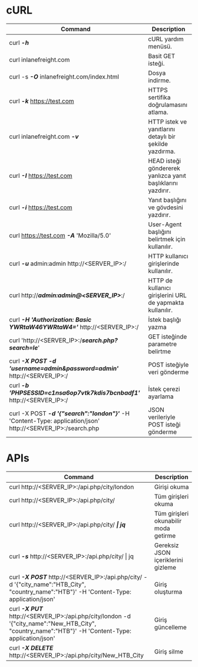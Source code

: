 
# cURL


| Command                                                                                                         | Description                                          |
|-----------------------------------------------------------------------------------------------------------------|------------------------------------------------------|
|  curl ***-h***                                                                                                        | cURL yardım menüsü.                                       |
|  curl inlanefreight.com                                                                                         | Basit GET isteği.                                    |
|  curl -s ***-O*** inlanefreight.com/index.html                                                                        | Dosya indirme.                                        |
|  curl ***-k*** https://test.com                                                                              | HTTPS sertifika doğrulamasını atlama.              |
|  curl inlanefreight.com ***-v***                                                                                      | HTTP istek ve yanıtlarını detaylı bir şekilde yazdırma.             |
|  curl ***-I*** https://test.com                                                                          | HEAD isteği göndererek yanlızca yanıt başlıklarını yazdırır.     |
|  curl ***-i*** https://test.com                                                                          | Yanıt başlığını ve gövdesini yazdırır.             |
|  curl https://test.com ***-A*** 'Mozilla/5.0'                                                            | User-Agent başlığını belirtmek için kullanılır.                                |
|  curl ***-u*** admin:admin http://<SERVER_IP>:<PORT>/                                                                 | HTTP kullanıcı girişlerinde kullanılır.             |
|  curl http://***admin:admin@<SERVER_IP>***:<PORT>/                                                                    | HTTP de kullanıcı girişlerini URL de yapmakta kullanılır. |
|  curl ***-H 'Authorization: Basic YWRtaW46YWRtaW4='*** http://<SERVER_IP>:<PORT>/                                     | İstek başlığı yazma                                   |
|  curl 'http://<SERVER_IP>:<PORT>/***search.php?search=le***'                                                          | GET isteğinde parametre belirtme                                  |
|  curl ***-X POST -d 'username=admin&password=admin'*** http://<SERVER_IP>:<PORT>/                                     | POST isteğiyle veri gönderme                     |
|  curl ***-b 'PHPSESSID=c1nsa6op7vtk7kdis7bcnbadf1'*** http://<SERVER_IP>:<PORT>/                                      | İstek çerezi ayarlama                                  |
|  curl -X POST ***-d '{"search":"london"}'*** -H 'Content-Type: application/json' http://<SERVER_IP>:<PORT>/search.php | JSON verileriyle POST isteği gönderme                     |

# APIs

| Command                                                                                                                                                | Description           |
|--------------------------------------------------------------------------------------------------------------------------------------------------------|-----------------------|
|  curl http://<SERVER_IP>:<PORT>/api.php/city/london                                                                                                    | Girişi okuma            |
|  curl http://<SERVER_IP>:<PORT>/api.php/city/                                                                                                 | Tüm girişleri okuma      |
|  curl http://<SERVER_IP>:<PORT>/api.php/city/ ***\| jq***                                                                                                 | Tüm girişleri okunabilir moda getirme      |
|  curl ***-s*** http://<SERVER_IP>:<PORT>/api.php/city/ \| jq                                                                                                 | Gereksiz JSON içeriklerini gizleme      |
|  curl ***-X POST*** http://<SERVER_IP>:<PORT>/api.php/city/ -d '{"city_name":"HTB_City", "country_name":"HTB"}' -H 'Content-Type: application/json'          | Giriş oluşturma    |
|  curl ***-X PUT*** http://<SERVER_IP>:<PORT>/api.php/city/london -d '{"city_name":"New_HTB_City", "country_name":"HTB"}' -H 'Content-Type: application/json' | Giriş güncelleme |
|  curl ***-X DELETE*** http://<SERVER_IP>:<PORT>/api.php/city/New_HTB_City                                                                                    | Giriş silme          |